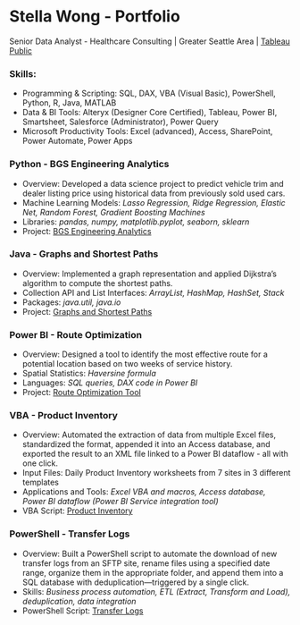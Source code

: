 # Stella Wong - Portfolio
Senior Data Analyst - Healthcare Consulting | Greater Seattle Area | [Tableau Public](https://public.tableau.com/app/profile/sze.mun.wong)

### Skills:
- Programming & Scripting: SQL, DAX, VBA (Visual Basic), PowerShell, Python, R, Java, MATLAB
- Data & BI Tools: Alteryx (Designer Core Certified), Tableau, Power BI, Smartsheet, Salesforce (Administrator), Power Query
- Microsoft Productivity Tools: Excel (advanced), Access, SharePoint, Power Automate, Power Apps
  
### Python - BGS Engineering Analytics
- Overview: Developed a data science project to predict vehicle trim and dealer listing price using historical data from previously sold used cars.
- Machine Learning Models: *Lasso Regression, Ridge Regression, Elastic Net, Random Forest, Gradient Boosting Machines*
- Libraries: *pandas, numpy, matplotlib.pyplot, seaborn, sklearn*
- Project: [BGS Engineering Analytics](https://github.com/cmunwong/BGS-Engineering-Analytics)

### Java - Graphs and Shortest Paths
- Overview: Implemented a graph representation and applied Dijkstra’s algorithm to compute the shortest paths.
- Collection API and List Interfaces: *ArrayList, HashMap, HashSet, Stack*
- Packages: *java.util, java.io*
- Project: [Graphs and Shortest Paths](https://github.com/cmunwong/Graphs-and-Shortest-Paths)
  
### Power BI - Route Optimization
- Overview: Designed a tool to identify the most effective route for a potential location based on two weeks of service history.
- Spatial Statistics: *Haversine formula*
- Languages: *SQL queries, DAX code in Power BI*
- Project: [Route Optimization Tool](https://github.com/cmunwong/projects/blob/main/route_optimization_tool.pdf)

### VBA - Product Inventory
- Overview: Automated the extraction of data from multiple Excel files, standardized the format, appended it into an Access database, and exported the result to an XML file linked to a Power BI dataflow - all with one click.
- Input Files: Daily Product Inventory worksheets from 7 sites in 3 different templates
- Applications and Tools: *Excel VBA and macros, Access database, Power BI dataflow (Power BI Service integration tool)*
- VBA Script: [Product Inventory](https://github.com/cmunwong/projects/blob/main/product_inventory_vba)

### PowerShell - Transfer Logs
- Overview: Built a PowerShell script to automate the download of new transfer logs from an SFTP site, rename files using a specified date range, organize them in the appropriate folder, and append them into a SQL database with deduplication—triggered by a single click.
- Skills: *Business process automation, ETL (Extract, Transform and Load), deduplication, data integration*
- PowerShell Script: [Transfer Logs](https://github.com/cmunwong/projects/blob/main/transfer_logs_powershell)
